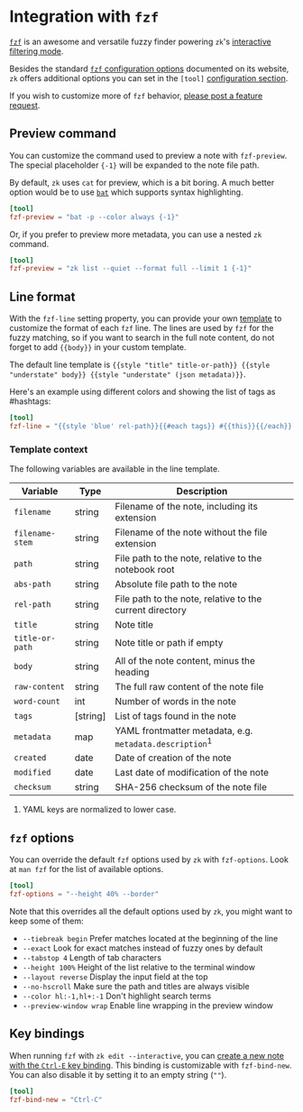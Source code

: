 # Integration with `fzf`

[`fzf`](https://github.com/junegunn/fzf) is an awesome and versatile fuzzy
finder powering `zk`'s [interactive filtering mode](../notes/note-filtering.md).

Besides the standard
[`fzf` configuration options](https://github.com/junegunn/fzf) documented on its
website, `zk` offers additional options you can set in the `[tool]`
[configuration section](config.md).

If you wish to customize more of `fzf` behavior,
[please post a feature request](https://github.com/zk-org/zk/issues).

## Preview command

You can customize the command used to preview a note with `fzf-preview`. The
special placeholder `{-1}` will be expanded to the note file path.

By default, `zk` uses `cat` for preview, which is a bit boring. A much better
option would be to use [`bat`](https://github.com/sharkdp/bat) which supports
syntax highlighting.

```toml
[tool]
fzf-preview = "bat -p --color always {-1}"
```

Or, if you prefer to preview more metadata, you can use a nested `zk` command.

```toml
[tool]
fzf-preview = "zk list --quiet --format full --limit 1 {-1}"
```

## Line format

With the `fzf-line` setting property, you can provide your own
[template](../notes/template.md) to customize the format of each `fzf` line. The lines
are used by `fzf` for the fuzzy matching, so if you want to search in the full
note content, do not forget to add `{{body}}` in your custom template.

The default line template is
`{{style "title" title-or-path}} {{style "understate" body}} {{style "understate" (json metadata)}}`.

Here's an example using different colors and showing the list of tags as
#hashtags:

```toml
[tool]
fzf-line = "{{style 'blue' rel-path}}{{#each tags}} #{{this}}{{/each}} {{style 'black' body}}"
```

### Template context

The following variables are available in the line template.

| Variable        | Type     | Description                                                        |
| --------------- | -------- | ------------------------------------------------------------------ |
| `filename`      | string   | Filename of the note, including its extension                      |
| `filename-stem` | string   | Filename of the note without the file extension                    |
| `path`          | string   | File path to the note, relative to the notebook root               |
| `abs-path`      | string   | Absolute file path to the note                                     |
| `rel-path`      | string   | File path to the note, relative to the current directory           |
| `title`         | string   | Note title                                                         |
| `title-or-path` | string   | Note title or path if empty                                        |
| `body`          | string   | All of the note content, minus the heading                         |
| `raw-content`   | string   | The full raw content of the note file                              |
| `word-count`    | int      | Number of words in the note                                        |
| `tags`          | [string] | List of tags found in the note                                     |
| `metadata`      | map      | YAML frontmatter metadata, e.g. `metadata.description`<sup>1</sup> |
| `created`       | date     | Date of creation of the note                                       |
| `modified`      | date     | Last date of modification of the note                              |
| `checksum`      | string   | SHA-256 checksum of the note file                                  |

1. YAML keys are normalized to lower case.

## `fzf` options

You can override the default `fzf` options used by `zk` with `fzf-options`. Look
at `man fzf` for the list of available options.

```toml
[tool]
fzf-options = "--height 40% --border"
```

Note that this overrides all the default options used by `zk`, you might want to
keep some of them:

- `--tiebreak begin` Prefer matches located at the beginning of the line
- `--exact` Look for exact matches instead of fuzzy ones by default
- `--tabstop 4` Length of tab characters
- `--height 100%` Height of the list relative to the terminal window
- `--layout reverse` Display the input field at the top
- `--no-hscroll` Make sure the path and titles are always visible
- `--color hl:-1,hl+:-1` Don't highlight search terms
- `--preview-window wrap` Enable line wrapping in the preview window

## Key bindings

When running `fzf` with `zk edit --interactive`, you can
[create a new note with the `Ctrl-E` key binding](../notes/note-creation.md#search-or-create-with-a-single-command).
This binding is customizable with `fzf-bind-new`. You can also disable it by
setting it to an empty string (`""`).

```toml
[tool]
fzf-bind-new = "Ctrl-C"
```
